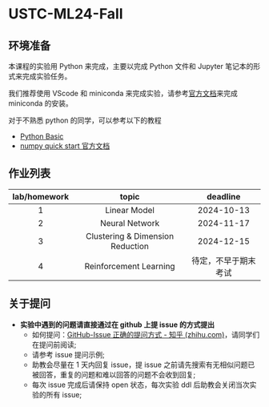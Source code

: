 # USTC-ML24-Fall

## 环境准备

本课程的实验用 Python 来完成，主要以完成 Python 文件和 Jupyter 笔记本的形式来完成实验任务。

我们推荐使用 VScode 和 miniconda 来完成实验，请参考[官方文档](https://docs.anaconda.com/miniconda/)来完成 miniconda 的安装。

对于不熟悉 python 的同学，可以参考以下的教程
* [Python Basic]([tutorial/PythonBasics.ipynb](https://github.com/USTC-MLI-F23/Assignments/blob/main/tutorial/PythonBasics.ipynb))
* [numpy quick start 官方文档](https://numpy.org/doc/stable/user/quickstart.html)

## 作业列表
|lab/homework|topic|deadline|
|:-:|:-:|:-:|
|1|Linear Model|2024-10-13|
|2|Neural Network|2024-11-17|
|3|Clustering & Dimension Reduction|2024-12-15|
|4|Reinforcement Learning|待定，不早于期末考试|

## 关于提问
- **实验中遇到的问题请直接通过在 github 上提 issue 的方式提出**
  - 如何提问：[GitHub-Issue 正确的提问方式 - 知乎 (zhihu.com)](https://zhuanlan.zhihu.com/p/75691927)，请同学们在提问前阅读;
  - 请参考 issue 提问示例;
  - 助教会尽量在 1 天内回复 issue，提 issue 之前请先搜索有无相似问题已被回答，重复的问题和难以回答的问题不会收到回复;
  - 每次 issue 完成后请保持 open 状态，每次实验 ddl 后助教会关闭当次实验的所有 issue;
